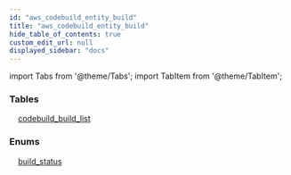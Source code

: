 ```yaml
---
id: "aws_codebuild_entity_build"
title: "aws_codebuild_entity_build"
hide_table_of_contents: true
custom_edit_url: null
displayed_sidebar: "docs"
---
```


import Tabs from '@theme/Tabs';
import TabItem from '@theme/TabItem';

<Tabs>
  <TabItem value="Components" label="Components" default>

### Tables

    [codebuild_build_list](../../aws/tables/aws_codebuild_entity_build.CodebuildBuildList)

### Enums
    [build_status](../../aws/enums/aws_codebuild_entity_build.BuildStatus)

</TabItem>
  <TabItem value="Code examples" label="Code examples">

</TabItem>
</Tabs>
